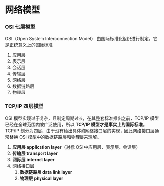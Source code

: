 # 网络模型

### OSI 七层模型

OSI（Open System Interconnection Model） 由国际标准化组织进行制定，它是正统意义上的国际标准

1. 应用层
2. 表示层
3. 会话层
4. 传输层
5. 网络层
6. 数据链路层
7. 物理层

### TCP/IP 四层模型

OSI 模型实现过于复杂，且制定周期过长，在其整套标准推出之前，TCP/IP 模型已经在全球范围内被广泛使用，所以 **TCP/IP 模型才是事实上的国际标准**。TCP/IP 划分为四层，由于没有给出具体的网络接口层的实现，因此网络接口层通常替换 OSI 模型中的数据链路层和物理层来理解。

1. **应用层 application layer**（对标 OSI 中应用层、表示层、会话层）
2. **传输层 transport layer**
3. **网际层 internet layer**
4. 网络接口层
   1. **数据链路层 data link layer**
   2. **物理层 physical layer**
